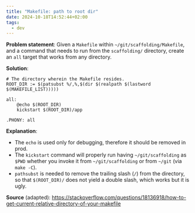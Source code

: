 ```yaml
---
title: "Makefile: path to root dir"
date: 2024-10-18T14:52:44+02:00
tags:
  - dev
---
```


**Problem statement**: Given a `Makefile` within `~/git/scaffolding/Makefile`,
and a command that needs to run from the `scaffolding/` directory, create an
`all` target that works from any directory.

**Solution**:

```make
# The directory wherein the Makefile resides.
ROOT_DIR := $(patsubst %/,%,$(dir $(realpath $(lastword $(MAKEFILE_LIST)))))

all:
    @echo $(ROOT_DIR)
	kickstart $(ROOT_DIR)/app

.PHONY: all
```

**Explanation**:

- The `echo` is used only for debugging, therefore it should be removed in prod.
- The `kickstart` command will properly run having `~/git/scaffolding` as `$PWD`
  whether you invoke it from `~/git/scaffolding` or from `~/git` (via `make
  -C`).
- `pathsubst` is needed to remove the trailing slash (`/`) from the directory,
  so that `$(ROOT_DIR)/` does not yield a double slash, which works but it is
  ugly.

**Source** (adapted): https://stackoverflow.com/questions/18136918/how-to-get-current-relative-directory-of-your-makefile
